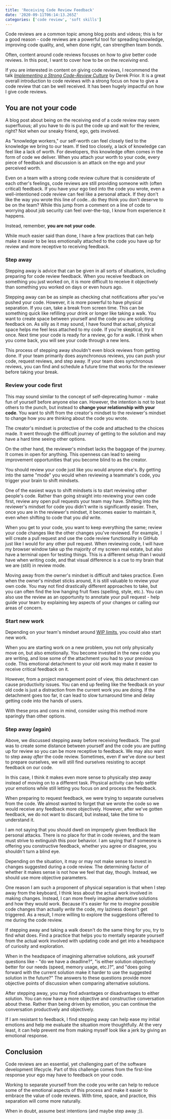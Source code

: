 ```yaml
---
title: 'Receiving Code Review Feedback'
date: '2020-09-11T06:14:13.265Z'
categories: ['code review', 'soft skills']
---
```


Code reviews are a common topic among blog posts and videos; this is for a good reason - code reviews are a powerful tool for spreading knowledge, improving code quality, and, when done right, can strengthen team bonds.

Often, content around code reviews focuses on how to _give_ better code reviews. In this post, I want to cover how to be on the _receiving_ end.

If you are interested in content on giving code reviews, I recommend the talk [_Implementing a Strong Code-Review Culture_](https://youtu.be/PJjmw9TRB7s) by Derek Prior. It is a great overall introduction to code reviews with a strong focus on how to give a code review that can be well received. It has been hugely impactful on how I give code reviews.

## You are not your code

A blog post about being on the receiving end of a code review may seem superfluous; all you have to do is put the code up and wait for the review, right? Not when our sneaky friend, ego, gets involved.

As "knowledge workers," our self-worth can feel closely tied to the knowledge we bring to our team. If tied too closely, a lack of knowledge can feel like a lack of worth. For developers, this knowledge often comes in the form of code we deliver. When you attach your worth to your code, every piece of feedback and discussion is an attack on the ego and your perceived worth.

Even on a team with a strong code review culture that is considerate of each other's feelings, code reviews are still providing someone with (often critical) feedback. If you have your ego tied into the code you wrote, even a well-intentioned code review can feel like a personal attack. If they don't like the way you wrote this line of code...do they think you don't deserve to be on the team? While this jump from a comment on a line of code to worrying about job security can feel over-the-top, I know from experience it happens.

 Instead, remember, **you are not your code**. 

While much easier said than done, I have a few practices that can help make it easier to be less emotionally attached to the code you have up for review and more receptive to receiving feedback.

### Step away

Stepping away is advice that can be given in all sorts of situations, including preparing for code review feedback. When you receive feedback on something you just worked on, it is more difficult to receive it objectively than something you worked on days or even hours ago.

Stepping away can be as simple as checking chat notifications after you've pushed your code. However, it is more powerful to have physical separation. If you can, take a break from screen time. This can be something quick like refilling your drink or longer like taking a walk. You want to create space between yourself and the code you are soliciting feedback on. As silly as it may sound, I have found that actual, physical space helps me feel less attached to my code. If you're skeptical, try it once. Next time your code is ready for a review, go for a walk. I think when you come back, you will see your code through a new lens.

This process of stepping away shouldn't even block reviews from getting done. If your team primarily does asynchronous reviews, you can push your code, request reviews, and step away. If your team does synchronous reviews, you can find and schedule a future time that works for the reviewer before taking your break.

### Review your code first

This may sound similar to the concept of self-deprecating humor - make fun of yourself before anyone else can. However, the intention is not to beat others to the punch, but instead to **change your relationship with your code**.  You want to shift from the creator's mindset to the reviewer's mindset to change how you are thinking about the code you wrote.

The creator's mindset is protective of the code and attached to the choices made. It went through the difficult journey of getting to the solution and may have a hard time seeing other options. 

On the other hand, the reviewer's mindset lacks the baggage of the journey. It comes in open for anything. This openness can lead to seeing improvement opportunities that you become blind to as the creator.

You should review your code just like you would anyone else's. By getting into the same "mode" you would when reviewing a teammate's code, you trigger your brain to shift mindsets.  

One of the easiest ways to shift mindsets is to start reviewing other people's code. Rather than going straight into reviewing your own code first, review any open pull requests your team may have. Shifting into the reviewer's mindset for code you didn't write is significantly easier. Then, once you are in the reviewer's mindset, it becomes easier to maintain it, even when shifting to code that you _did_ write.

When you get to your code, you want to keep everything the same;  review your code changes like the other changes you've reviewed. For example, I will create a pull request and use the code review functionality in GitHub just like I would for any other pull request. When reviewing code,  I will have my browser window take up the majority of my screen real estate, but also have a terminal open for testing things. This is a different setup than I would have when writing code, and that visual difference is a cue to my brain that we are (still) in review mode. 

Moving away from the owner's mindset is difficult and takes practice. Even when the owner's mindset sticks around, it is still valuable to review your own code. You may not find drastically different approaches to take, but you can often find the low hanging fruit fixes (spelling, style, etc.). You can also use the review as an opportunity to annotate your pull request - help guide your team by explaining key aspects of your changes or calling our areas of concern. 

### Start new work

Depending on your team's mindset around [WIP limits](https://www.planview.com/resources/articles/benefits-wip-limits/), you could also start new work. 

When you are starting work on a new problem, you not only physically move on, but also emotionally. You become invested in the new code you are writing, and lose some of the attachment you had to your previous code. This emotional detachment to your old work may make it easier to receive critical feedback on it. 

However, from a project management point of view, this detachment can cause productivity issues. You can end up feeling like the feedback on your old code is just a distraction from the current work you are doing. If the detachment goes too far, it can lead to slow turnaround time and delay getting code into the hands of users.

With these pros and cons in mind, consider using this method more sparingly than other options.

### Step away (again)

Above, we discussed stepping away before receiving feedback. The goal was to create some distance between yourself and the code you are putting up for review so you can be more receptive to feedback. We may also want to step away _after_ the code review. Sometimes, even if we've done our best to prepare ourselves, we will still find ourselves resisting to accept feedback on our code.

In this case, I think it makes even more sense to physically step away instead of moving on to a different task. Physical activity can help settle your emotions while still letting you focus on and process the feedback. 

When preparing to request feedback, we were trying to separate ourselves from the code. We almost wanted to forget that we wrote the code so we would receive any feedback more objectively. However, after we've gotten feedback, we do not want to discard, but instead, take the time to understand it. 

I am not saying that you should dwell on improperly given feedback like personal attacks. There is no place for that in code reviews, and the team must strive to extinguish this poor behavior. I am saying that if someone is offering you constructive feedback, whether you agree or disagree, you shouldn't turn a blind eye.

Depending on the situation, it may or may not make sense to invest in changes suggested during a code review. The determining factor of whether it makes sense is not how we feel that day, though. Instead, we should use more objective parameters. 

One reason I am such a proponent of physical separation is that when I step away from the keyboard, I think less about the actual work involved in making changes. Instead, I can more freely imagine alternative solutions and how they would work. Because it's easier for me to _imagine_ possible code changes than actually _write_ the code, my laziness doesn't get triggered. As a result, I more willing to explore the suggestions offered to me during the code review. 

If stepping away and taking a walk doesn't do the same thing for you, try to find what does. Find a practice that helps you to mentally separate yourself from the actual work involved with updating code and get into a headspace of curiosity and exploration. 

When in the headspace of imagining alternative solutions, ask yourself questions like - "do we have a deadline?", "is either solution objectively better for our needs (speed, memory usage, etc.)?", and "does going forward with the current solution make it harder to use the suggested solution in the future?" The answers to these questions provide more objective points of discussion when comparing alternative solutions.

After stepping away, you may find advantages or disadvantages to either solution. You can now have a more objective and constructive conversation about these. Rather than being driven by emotion, you can continue the conversation productively and objectively.

If I am resistant to feedback, I find stepping away can help ease my initial emotions and help me evaluate the situation more thoughtfully. At the very least, it can help prevent me from making myself look like a jerk by giving an emotional response.

## Conclusion

Code reviews are an essential, yet challenging part of the software development lifecycle. Part of this challenge comes from the first-line response your ego may have to feedback on your code. 

Working to separate yourself from the code you write can help to reduce some of the emotional aspects of this process and make it easier to embrace the value of code reviews. With time, space, and practice, this separation will come more naturally.

When in doubt, assume best intentions (and maybe step away ;)). 

